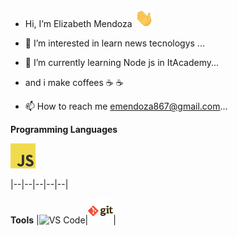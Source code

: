 - Hi, I’m Elizabeth Mendoza <img  src="https://raw.githubusercontent.com/ABSphreak/ABSphreak/master/gifs/Hi.gif" width="30px"></h1>
- 👀 I’m interested in learn news tecnologys ...
- 🌱 I’m currently learning Node js in ItAcademy...
- and i make coffees :coffee: :coffee:
 
- 📫 How to reach me emendoza867@gmail.com...


**Programming Languages**

<img alt="JS" title="JavaScript" width="40px" src="https://raw.githubusercontent.com/github/explore/master/topics/javascript/javascript.png">

|--|--|--|--|--|


**Tools**
|<img title="VS Code" alt="VS Code" width="40px" src="https://img.icons8.com/fluent/48/000000/visual-studio-code-2019.png">|<img title="git" alt="git" width="40px" src="https://raw.githubusercontent.com/github/explore/master/topics/git/git.png">|


<!---

emendoza20/emendoza20 is a ✨ special ✨ repository because its `README.md` (this file) appears on your GitHub profile.
You can click the Preview link to take a look at your changes.
--->
